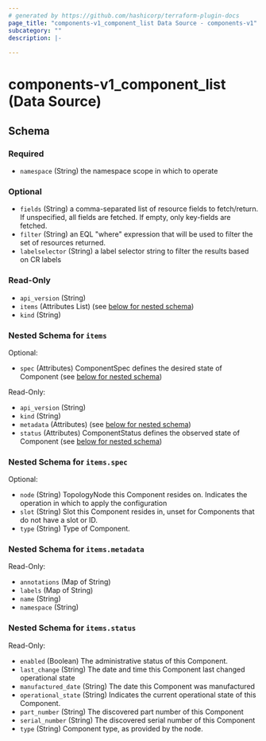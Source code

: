 ```yaml
---
# generated by https://github.com/hashicorp/terraform-plugin-docs
page_title: "components-v1_component_list Data Source - components-v1"
subcategory: ""
description: |-
  
---
```


# components-v1_component_list (Data Source)





<!-- schema generated by tfplugindocs -->
## Schema

### Required

- `namespace` (String) the namespace scope in which to operate

### Optional

- `fields` (String) a comma-separated list of resource fields to fetch/return.  If unspecified, all fields are fetched.  If empty, only key-fields are fetched.
- `filter` (String) an EQL "where" expression that will be used to filter the set of resources returned.
- `labelselector` (String) a label selector string to filter the results based on CR labels

### Read-Only

- `api_version` (String)
- `items` (Attributes List) (see [below for nested schema](#nestedatt--items))
- `kind` (String)

<a id="nestedatt--items"></a>
### Nested Schema for `items`

Optional:

- `spec` (Attributes) ComponentSpec defines the desired state of Component (see [below for nested schema](#nestedatt--items--spec))

Read-Only:

- `api_version` (String)
- `kind` (String)
- `metadata` (Attributes) (see [below for nested schema](#nestedatt--items--metadata))
- `status` (Attributes) ComponentStatus defines the observed state of Component (see [below for nested schema](#nestedatt--items--status))

<a id="nestedatt--items--spec"></a>
### Nested Schema for `items.spec`

Optional:

- `node` (String) TopologyNode this Component resides on.
Indicates the operation in which to apply the configuration
- `slot` (String) Slot this Component resides in, unset for Components that do not have a slot or ID.
- `type` (String) Type of Component.


<a id="nestedatt--items--metadata"></a>
### Nested Schema for `items.metadata`

Read-Only:

- `annotations` (Map of String)
- `labels` (Map of String)
- `name` (String)
- `namespace` (String)


<a id="nestedatt--items--status"></a>
### Nested Schema for `items.status`

Read-Only:

- `enabled` (Boolean) The administrative status of this Component.
- `last_change` (String) The date and time this Component last changed operational state
- `manufactured_date` (String) The date this Component was manufactured
- `operational_state` (String) Indicates the current operational state of this Component.
- `part_number` (String) The discovered part number of this Component
- `serial_number` (String) The discovered serial number of this Component
- `type` (String) Component type, as provided by the node.
